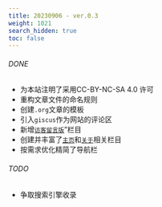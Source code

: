 ```yaml
---
title: 20230906 - ver.0.3 
weight: 1021
search_hidden: true
toc: false
---
```


###### DONE
- 为本站注明了采用CC-BY-NC-SA 4.0 许可
- 重构文章文件的命名规则
- 创建`.org`文章的模板
- 引入`giscus`作为网站的评论区
- 新增[`访客留言版`](/guestbook)”栏目
- 创建并丰富了[`主页`](/)和[`关于`](/about)相关栏目
- 按需求优化精简了导航栏

###### TODO
- 争取搜索引擎收录